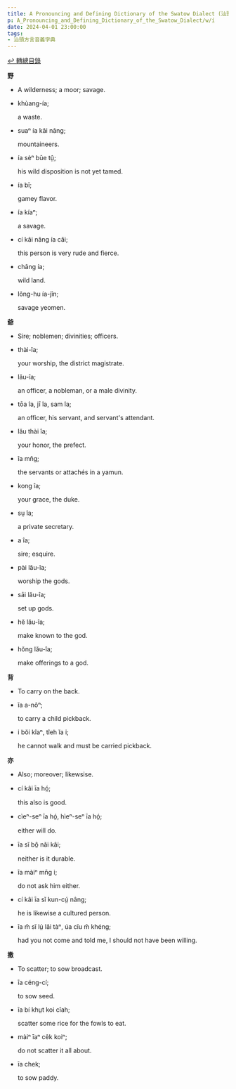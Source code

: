 ```yaml
---
title: A Pronouncing and Defining Dictionary of the Swatow Dialect (汕頭方言音義字典) / í
p: A_Pronouncing_and_Defining_Dictionary_of_the_Swatow_Dialect/w/í
date: 2024-04-01 23:00:00
tags: 
- 汕頭方言音義字典
---
```


[↩️ 轉總目錄](/A_Pronouncing_and_Defining_Dictionary_of_the_Swatow_Dialect)


**野**
- A wilderness; a moor; savage.

- khùang-ía;

  a waste.

- suaⁿ ía kâi nâng;

  mountaineers.

- ía sèⁿ būe tṳ̂;

  his wild disposition is not yet tamed.

- ía bī;

  gamey flavor.

- ía kíaⁿ;

  a savage.

- cí kâi nâng ía căi;

  this person is very rude and fierce.

- châng ía;

  wild land.

- lông-hu ía-jîn;

  savage yeomen.

**爺**
- Sire; noblemen; divinities; officers.

- thài-îa;

  your worship, the district magistrate.

- lău-îa;

  an officer, a nobleman, or a male divinity.

- tōa îa, jī îa, sam îa;

  an officer, his servant, and servant's attendant.

- lău thài îa;

  your honor, the prefect.

- îa mn̂g;

  the servants or attachés in a yamun.

- kong îa;

  your grace, the duke.

- sṳ îa;

  a private secretary.

- a îa;

  sire; esquire.

- pài lău-îa;

  worship the gods.

- sāi lău-îa;

  set up gods.

- hĕ lău-îa;

  make known to the god.

- hŏng lău-îa;

  make offerings to a god.

**背**
- To carry on the back.

- ĭa a-nôⁿ;

  to carry a child pickback.

- i bŏi kîaⁿ, tîeh ĭa i;

  he cannot walk and must be carried pickback.

**亦**
- Also; moreover; likewsise.

- cí kâi īa hó̤;

  this also is good.

- cìeⁿ-seⁿ īa hó̤, hìeⁿ-seⁿ īa hó̤;

  either will do.

- īa sĭ bô̤ năi kâi;

  neither is it durable.

- īa màiⁿ mn̄g i;

  do not ask him either.

- cí kâi īa sĭ kun-cṳ́ nâng;

  he is likewise a cultured person.

- īa m̄ sĭ lṳ́ lâi tàⁿ, úa cĭu m̄ khéng;

  had you not come and told me, I should not have been willing.

**撒**
- To scatter; to sow broadcast.

- īa céng-cí;

  to sow seed.

- īa bí khṳt koi cîah;

  scatter some rice for the fowls to eat.

- màiⁿ īaⁿ cêk koiⁿ;

  do not scatter it all about.

- īa chek;

  to sow paddy.